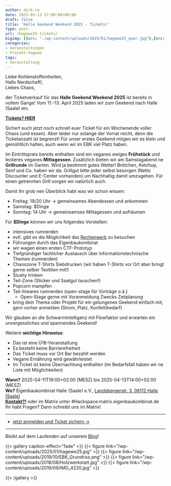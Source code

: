 ```yaml
---
author: dirk-re
date: 2025-03-13 17:00:00+00:00
draft: false
title: 'Halle Geekend Weekend 2025 - Tickets!'
type: post
url: /hagewe25-tickets/
bigimg: [{src: "./wp-content/uploads/2025/01/hagewe25_quer.jpg"},{src: "./wp-content/uploads/2025/01/hagewe25_quer.jpg"}]
categories:
- Veranstaltungen
- Projekt-hagewe
tags:
- Veranstaltung
---
```


Liebe Kohlenstoffeinheiten,  
Hallo Nerdschaft!,  
Liebes Chaos,  

der Ticketverkauf für das **Halle Geekend Weekend 2025** ist bereits in vollem Gange! 
Vom 11.–13. April 2025 laden wir zum Geekend nach Halle (Saale) ein.  

[**Tickets? HIER**](https://tickets.eigenbaukombinat.de/ebk/HaGeWe/)  
  
  
Sichert euch jetzt noch schnell euer Ticket für ein Wochenende voller Chaos (und essen). Aber leider nur solange der Vorrat reicht, denn die Ticketanzahl ist begrenzt! Für unser erstes Geekend mögen wir es klein und gemühtlich halten, auch wenn wir im EBK viel Platz haben.

Im Eintrittspreis bereits enthalten sind ein veganes ewiges **Frühstück** und leckeres veganes **Mittagessen**. Zusätzlich bieten wir am Samstagabend ne **Grillrunde** im Garten. Wird ja bestimmt gutes Wetter! Brötchen, Ketchup, Senf und Co. haben wir da. Grillgut bitte jeder selbst besorgen (Netto Discounter und E-Center vorhanden) um Nachhaltig damit umzugehen. Für einen getrennten Grill sorgen wir natürlich auch.

Damit Ihr grob nen Überblick habt was wir schon wissen:
  * Freitag: 19/20 Uhr -> gemeinsames Abendessen und ankommen
  * Samstag: $Dinge
  * Sonntag: 14 Uhr -> gemeinsamses Mittagessen und aufräumen

Für **$Dinge** können wir uns folgendes Vorstellen:  
  * intensives rumnerden
  * evtl. gibt es die Möglichkeit das [Rechenwerk](https://rechenwerk-halle.de/) zu besuchen
  * Führungen durch das Eigenbaukombinat
  * wir wagen einen ersten CTF-Prototyp
  * Tiefgründiger fachlicher Austausch über informationstechnische Themen (rumnerden)
  * Chaoszone T-Shirts Siebdrucken (wir haben T-Shirts vor Ort aber bringt gerne selber Textilien mit!)
  * Slushy trinken
  * Teil-Zone (Sticker und Saatgut tauschen!)
  * Popcorn mampfen
  * Teil-lineares rumnerden (open-stage für Vorträge o.ä.)
    * Open-Stage gerne mit Voranmeldung Zwecks Zeitplanung
  * bring dein Thema oder Projekt für ein gelungenes Geekend einfach mit, gern vorher anmelden (Strom, Platz, Konfettibedarf)

Wir glauben an die Schwarmintelligenz mit Flowfaktor und erwarten ein unvergessliches und spannendes Geekend!

Weitere **wichtige Hinweise**:
  * Das ist eine Ü18-Veranstaltung
  * Es besteht keine Barrierefreiheit
  * Das Ticket muss vor Ort Bar bezahlt werden
  * Vegane Ernährung wird gewährleistet
  * Im Ticket ist keine Übernachtung enthalten (im Bedarfsfall haben wir ne Liste mit Möglichkeiten)
  
**Wann?** 2025-04-11T19:00+02:00 (MESZ) bis 2025-04-13T14:00+02:00 (MESZ)  
**Wo?** Eigenbaukombinat Halle (Saale) e.V., [Landsbergerstr. 3, 06112 Halle (Saale)](https://www.openstreetmap.org/way/95664020)  
[**Kontakt?!**](kontakt@eigenbaukombinat.de) oder im Matrix unter #Hackspace:matrix.eigenbaukombinat.de  
Ihr habt Fragen? Dann schreibt uns im Matrix!
  
---  
  
<ul class="pager main-pager">
              <li class="">
                <a href="https://tickets.eigenbaukombinat.de/ebk/HaGeWe/" target="_blank">jetzt anmelden und Ticket sichern &rarr;</a>
              </li>
</ul>
 
---  
 
Bleibt auf dem Laufenden auf unserem [Blog](https://eigenbaukombinat.de/hagewe)!
 
{{< gallery caption-effect="fade" >}}
{{< figure link="/wp-content/uploads/2025/01/hagewe25.jpg" >}}
{{< figure link="/wp-content/uploads/2019/10/EBK_Grundriss.png" >}}
{{< figure link="/wp-content/uploads/2018/08/Holzwerkstatt.jpg" >}}
{{< figure link="/wp-content/uploads/2019/09/IMG_4220.jpg" >}}




{{< /gallery >}}
